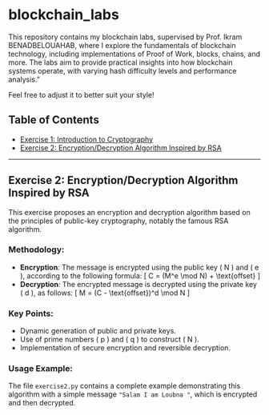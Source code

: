 # blockchain_labs

This repository contains my blockchain labs, supervised by Prof. Ikram BENADBELOUAHAB, where I explore the fundamentals of blockchain technology, including implementations of Proof of Work, blocks, chains, and more. The labs aim to provide practical insights into how blockchain systems operate, with varying hash difficulty levels and performance analysis."

Feel free to adjust it to better suit your style!

## Table of Contents

- [Exercise 1: Introduction to Cryptography](#exercise-1-introduction-to-cryptography)
- [Exercise 2: Encryption/Decryption Algorithm Inspired by RSA](#exercise-2-encryptiondecryption-algorithm-inspired-by-rsa)

---

## Exercise 2: Encryption/Decryption Algorithm Inspired by RSA

This exercise proposes an encryption and decryption algorithm based on the principles of public-key cryptography, notably the famous RSA algorithm.

### Methodology:
- **Encryption**: The message is encrypted using the public key \( N \) and \( e \), according to the following formula:
  \[
  C = (M^e \mod N) + \text{offset}
  \]
- **Decryption**: The encrypted message is decrypted using the private key \( d \), as follows:
  \[
  M = (C - \text{offset})^d \mod N
  \]

### Key Points:
- Dynamic generation of public and private keys.
- Use of prime numbers \( p \) and \( q \) to construct \( N \).
- Implementation of secure encryption and reversible decryption.

### Usage Example:
The file `exercise2.py` contains a complete example demonstrating this algorithm with a simple message `"Salam I am Loubna "`, which is encrypted and then decrypted.



